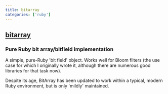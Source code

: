 ```yaml
---
title: bitarray
categories: ['ruby']
---
```

## [bitarray](https://github.com/peterc/bitarray)

### Pure Ruby bit array/bitfield implementation


A simple, pure-Ruby 'bit field' object. Works well for Bloom filters (the use case for which I originally wrote it, although there are numerous good libraries for that task now).

Despite its age, BitArray has been updated to work within a typical, modern Ruby environment, but is only 'mildly' maintained.
